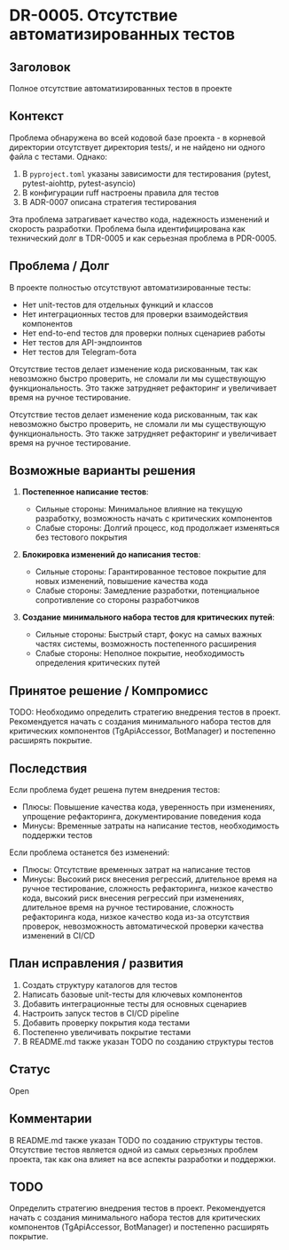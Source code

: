 # DR-0005. Отсутствие автоматизированных тестов

## Заголовок
Полное отсутствие автоматизированных тестов в проекте

## Контекст
Проблема обнаружена во всей кодовой базе проекта - в корневой директории отсутствует директория tests/, и не найдено ни одного файла с тестами. Однако:
1. В `pyproject.toml` указаны зависимости для тестирования (pytest, pytest-aiohttp, pytest-asyncio)
2. В конфигурации ruff настроены правила для тестов
3. В ADR-0007 описана стратегия тестирования

Эта проблема затрагивает качество кода, надежность изменений и скорость разработки. Проблема была идентифицирована как технический долг в TDR-0005 и как серьезная проблема в PDR-0005.

## Проблема / Долг
В проекте полностью отсутствуют автоматизированные тесты:
- Нет unit-тестов для отдельных функций и классов
- Нет интеграционных тестов для проверки взаимодействия компонентов
- Нет end-to-end тестов для проверки полных сценариев работы
- Нет тестов для API-эндпоинтов
- Нет тестов для Telegram-бота

Отсутствие тестов делает изменение кода рискованным, так как невозможно быстро проверить, не сломали ли мы существующую функциональность. Это также затрудняет рефакторинг и увеличивает время на ручное тестирование.

Отсутствие тестов делает изменение кода рискованным, так как невозможно быстро проверить, не сломали ли мы существующую функциональность. Это также затрудняет рефакторинг и увеличивает время на ручное тестирование.

## Возможные варианты решения

1. **Постепенное написание тестов**:
   - Сильные стороны: Минимальное влияние на текущую разработку, возможность начать с критических компонентов
   - Слабые стороны: Долгий процесс, код продолжает изменяться без тестового покрытия

2. **Блокировка изменений до написания тестов**:
   - Сильные стороны: Гарантированное тестовое покрытие для новых изменений, повышение качества кода
   - Слабые стороны: Замедление разработки, потенциальное сопротивление со стороны разработчиков

3. **Создание минимального набора тестов для критических путей**:
   - Сильные стороны: Быстрый старт, фокус на самых важных частях системы, возможность постепенного расширения
   - Слабые стороны: Неполное покрытие, необходимость определения критических путей

## Принятое решение / Компромисс
TODO: Необходимо определить стратегию внедрения тестов в проект. Рекомендуется начать с создания минимального набора тестов для критических компонентов (TgApiAccessor, BotManager) и постепенно расширять покрытие.

## Последствия
Если проблема будет решена путем внедрения тестов:
- Плюсы: Повышение качества кода, уверенность при изменениях, упрощение рефакторинга, документирование поведения кода
- Минусы: Временные затраты на написание тестов, необходимость поддержки тестов

Если проблема останется без изменений:
- Плюсы: Отсутствие временных затрат на написание тестов
- Минусы: Высокий риск внесения регрессий, длительное время на ручное тестирование, сложность рефакторинга, низкое качество кода, высокий риск внесения регрессий при изменениях, длительное время на ручное тестирование, сложность рефакторинга кода, низкое качество кода из-за отсутствия проверок, невозможность автоматической проверки качества изменений в CI/CD

## План исправления / развития
1. Создать структуру каталогов для тестов
2. Написать базовые unit-тесты для ключевых компонентов
3. Добавить интеграционные тесты для основных сценариев
4. Настроить запуск тестов в CI/CD pipeline
5. Добавить проверку покрытия кода тестами
6. Постепенно увеличивать покрытие тестами
7. В README.md также указан TODO по созданию структуры тестов

## Статус
Open

## Комментарии
В README.md также указан TODO по созданию структуры тестов. Отсутствие тестов является одной из самых серьезных проблем проекта, так как она влияет на все аспекты разработки и поддержки.

## TODO
Определить стратегию внедрения тестов в проект. Рекомендуется начать с создания минимального набора тестов для критических компонентов (TgApiAccessor, BotManager) и постепенно расширять покрытие.